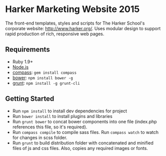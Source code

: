 # Harker Marketing Website 2015

The front-end templates, styles and scripts for The Harker School's corporate website: http://www.harker.org/. Uses modular design to support rapid production of rich, responsive web pages.

## Requirements

  * Ruby 1.9+
  * [Node.js](http://nodejs.org)
  * [compass](http://compass-style.org/): `gem install compass`
  * [bower](http://bower.io): `npm install bower -g`
  * [grunt](http://gruntjs.com/): `npm install -g grunt-cli`

## Getting Started

  * Run `npm install` to install dev dependencies for project
  * Run `bower install` to install plugins and libraries
  * Run `grunt bower` to concat bower components into one file (index.php references this file, so it's required).
  * Run `compass compile` to compile sass files. Run `compass watch` to watch for changes in scss folder.
  * Run `grunt` to build distribution folder with concatenated and minified files of js and css files. Also, copies any required images or fonts.

